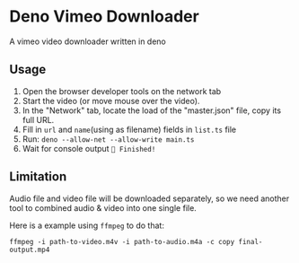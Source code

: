 Deno Vimeo Downloader
===

A vimeo video downloader written in deno

Usage
---

1. Open the browser developer tools on the network tab
2. Start the video (or move mouse over the video).
3. In the "Network" tab, locate the load of the "master.json" file, copy its full URL.
4. Fill in `url` and `name`(using as filename) fields in `list.ts` file
5. Run: `deno --allow-net --allow-write main.ts`
6. Wait for console output `🎉 Finished!`

Limitation
---

Audio file and video file will be downloaded separately, so we need another tool to combined audio & video into one single file.

Here is a example using `ffmpeg` to do that:

```
ffmpeg -i path-to-video.m4v -i path-to-audio.m4a -c copy final-output.mp4
```
